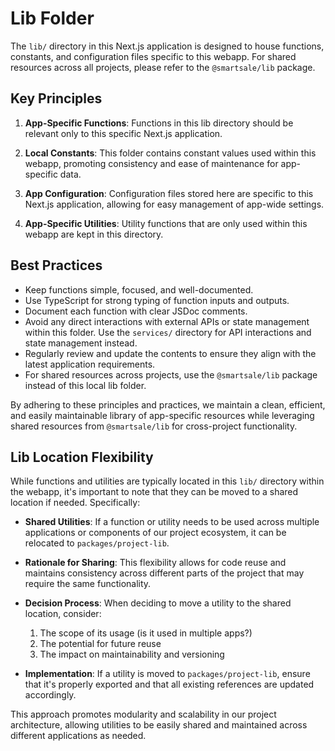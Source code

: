 # Lib Folder

The `lib/` directory in this Next.js application is designed to house functions, constants, and configuration files specific to this webapp. For shared resources across all projects, please refer to the `@smartsale/lib` package.

## Key Principles

1. **App-Specific Functions**: Functions in this lib directory should be relevant only to this specific Next.js application.

2. **Local Constants**: This folder contains constant values used within this webapp, promoting consistency and ease of maintenance for app-specific data.

3. **App Configuration**: Configuration files stored here are specific to this Next.js application, allowing for easy management of app-wide settings.

4. **App-Specific Utilities**: Utility functions that are only used within this webapp are kept in this directory.

## Best Practices

- Keep functions simple, focused, and well-documented.
- Use TypeScript for strong typing of function inputs and outputs.
- Document each function with clear JSDoc comments.
- Avoid any direct interactions with external APIs or state management within this folder. Use the `services/` directory for API interactions and state management instead.
- Regularly review and update the contents to ensure they align with the latest application requirements.
- For shared resources across projects, use the `@smartsale/lib` package instead of this local lib folder.

By adhering to these principles and practices, we maintain a clean, efficient, and easily maintainable library of app-specific resources while leveraging shared resources from `@smartsale/lib` for cross-project functionality.

## Lib Location Flexibility

While functions and utilities are typically located in this `lib/` directory within the webapp, it's important to note that they can be moved to a shared location if needed. Specifically:

- **Shared Utilities**: If a function or utility needs to be used across multiple applications or components of our project ecosystem, it can be relocated to `packages/project-lib`.

- **Rationale for Sharing**: This flexibility allows for code reuse and maintains consistency across different parts of the project that may require the same functionality.

- **Decision Process**: When deciding to move a utility to the shared location, consider:
  1. The scope of its usage (is it used in multiple apps?)
  2. The potential for future reuse
  3. The impact on maintainability and versioning

- **Implementation**: If a utility is moved to `packages/project-lib`, ensure that it's properly exported and that all existing references are updated accordingly.

This approach promotes modularity and scalability in our project architecture, allowing utilities to be easily shared and maintained across different applications as needed.